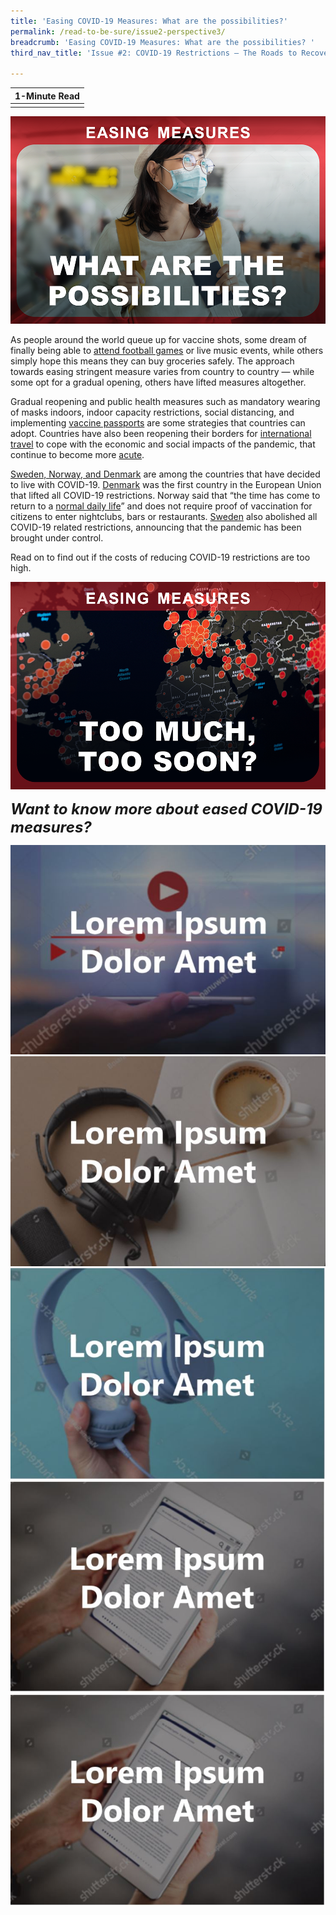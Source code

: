 ```yaml
---
title: 'Easing COVID-19 Measures: What are the possibilities?'
permalink: /read-to-be-sure/issue2-perspective3/
breadcrumb: 'Easing COVID-19 Measures: What are the possibilities? '
third_nav_title: 'Issue #2: COVID-19 Restrictions — The Roads to Recovery'

---
```


| **1-Minute Read** |
| :---------------: |
|                   |

![](../images/rtbs2-perspective3.png)

As people around the world queue up for vaccine shots, some dream of finally being able to [attend football games](https://safe.menlosecurity.com/https:/www.bloomberg.com/news/articles/2021-11-02/premier-league-soccer-crowds-pack-stadiums-like-never-before) or live music events, while others simply hope this means they can buy groceries safely. The approach towards easing stringent measure varies from country to country — while some opt for a gradual opening, others have lifted measures altogether.  

 

Gradual reopening and public health measures such as mandatory wearing of masks indoors, indoor capacity restrictions, social distancing, and implementing [vaccine passports](https://theconversation.com/vaccine-passports-why-they-are-good-for-society-160419) are some strategies that countries can adopt. Countries have also been reopening their borders for [international travel](https://www.instituteforgovernment.org.uk/explainers/covid-international-travel-rules) to cope with the economic and social impacts of the pandemic, that continue to become more [acute](https://www.iata.org/en/programs/covid-19-resources-guidelines/reopening-borders-documents/).

 

[Sweden, Norway, and Denmark](https://www.newsweek.com/sweden-norway-lifting-covid-restrictions-spark-reactions-pundits-want-end-mandates-1634916) are among the countries that have decided to live with COVID-19. [Denmark](https://www.politico.eu/article/denmark-first-eu-lift-coronavirus-restrictions/) was the first country in the European Union that lifted all COVID-19 restrictions. Norway said that “the time has come to return to a [normal daily life](https://www.reuters.com/business/healthcare-pharmaceuticals/norway-end-coronavirus-related-restrictions-saturday-2021-09-24/)” and does not require proof of vaccination for citizens to enter nightclubs, bars or restaurants. [Sweden](https://www.aa.com.tr/en/europe/sweden-lifts-all-covid-19-restrictions/2378287) also abolished all COVID-19 related restrictions, announcing that the pandemic has been brought under control. 

 

Read on to find out if the costs of reducing COVID-19 restrictions are too high.

<div>
<div class="row is-multiline">
    <div class="col is-one-third-desktop is-one-third-tablet"></div>
    <div class="col is-half-desktop is-third-tablet">
<a href="/read-to-be-sure/issue2-perspective4/"><img src="../images/rtbs2-perspective4.png" alt="image 4"></a>
</div>
    <div class="col is-one-third-desktop is-one-third-tablet"></div>
</div>	
</div>



***<font size=5>Want to know more about eased COVID-19 measures?</font>***

<div>
<div class="row is-multiline">
    <div class="col is-half-desktop is-half-tablet">
<a href="https://www.youtube.com/watch?v=n75jVQTUEE8"><img src="../images/rtbs2-watch2.jpg" alt="image 2"></a>
</div>
    <div class="col is-half-desktop is-half-tablet">
<a href="https://www.npr.org/2021/08/03/1024284959/fulfilling-our-fast-fashion-fix"><img src="../images/rtbs2-listen1.jpg" alt="image 4"></a>
</div>
    <div class="col is-half-desktop is-half-tablet">
<a href="https://neweconomics.org/2021/08/weekly-economics-podcast-fast-fashion"><img src="../images/rtbs2-listen2.jpg" alt="image 4"></a>
</div>
    <div class="col is-half-desktop is-half-tablet">
<a href="https://unearthed.greenpeace.org/2019/09/12/fast-facts-about-fast-fashion/"><img src="../images/rtbs2-read2.jpg" alt="image 2"></a>
</div>
    <div class="col is-half-desktop is-half-tablet">
<a href="https://theconversation.com/following-a-t-shirt-from-cotton-field-to-landfill-shows-the-true-cost-of-fast-fashion-127363"><img src="../images/rtbs2-read2.jpg" alt="image 2"></a>
</div>
</div>	
</div>


